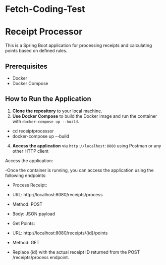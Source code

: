 # Fetch-Coding-Test

# Receipt Processor

This is a Spring Boot application for processing receipts and calculating points based on defined rules.

## Prerequisites

- Docker
- Docker Compose

## How to Run the Application

1. **Clone the repository** to your local machine.
2. **Use Docker Compose** to build the Docker image and run the container with `docker-compose up --build`.

- cd receiptprocessor
- docker-compose up --build
  
4. **Access the application** via `http://localhost:8080` using Postman or any other HTTP client

Access the application:

-Once the container is running, you can access the application using the following endpoints:

- Process Receipt:
- URL: http://localhost:8080/receipts/process
- Method: POST
- Body: JSON payload


- Get Points:
- URL: http://localhost:8080/receipts/{id}/points
- Method: GET
- Replace {id} with the actual receipt ID returned from the POST /receipts/process endpoint.

